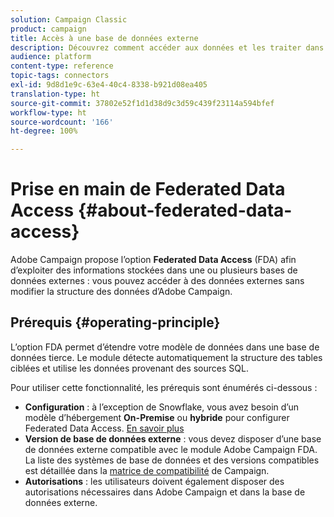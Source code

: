 ```yaml
---
solution: Campaign Classic
product: campaign
title: Accès à une base de données externe
description: Découvrez comment accéder aux données et les traiter dans une base de données externe
audience: platform
content-type: reference
topic-tags: connectors
exl-id: 9d8d1e9c-63e4-40c4-8338-b921d08ea405
translation-type: ht
source-git-commit: 37802e52f1d1d38d9c3d59c439f23114a594bfef
workflow-type: ht
source-wordcount: '166'
ht-degree: 100%

---
```


# Prise en main de Federated Data Access {#about-federated-data-access}

Adobe Campaign propose l’option **Federated Data Access** (FDA) afin d’exploiter des informations stockées dans une ou plusieurs bases de données externes : vous pouvez accéder à des données externes sans modifier la structure des données d’Adobe Campaign.

## Prérequis {#operating-principle}

L’option FDA permet d’étendre votre modèle de données dans une base de données tierce. Le module détecte automatiquement la structure des tables ciblées et utilise les données provenant des sources SQL.

Pour utiliser cette fonctionnalité, les prérequis sont énumérés ci-dessous :

* **Configuration** : à l’exception de Snowflake, vous avez besoin d’un modèle d’hébergement **On-Premise** ou **hybride** pour configurer Federated Data Access. [En savoir plus](../../installation/using/hosting-models.md)
* **Version de base de données externe** : vous devez disposer d’une base de données externe compatible avec le module Adobe Campaign FDA. La liste des systèmes de base de données et des versions compatibles est détaillée dans la [matrice de compatibilité](../../rn/using/compatibility-matrix.md#FederatedDataAccessFDA) de Campaign.
* **Autorisations** : les utilisateurs doivent également disposer des autorisations [](../../installation/using/remote-database-access-rights.md) nécessaires dans Adobe Campaign et dans la base de données externe.

